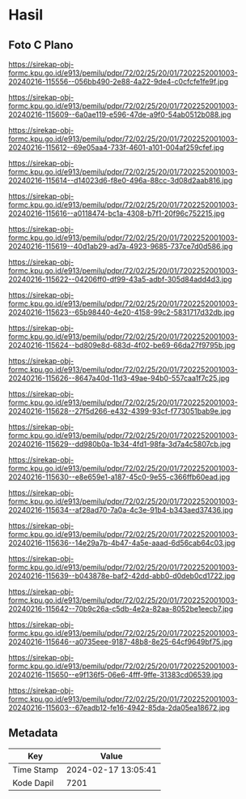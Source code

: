 # Hasil

## Foto C Plano

https://sirekap-obj-formc.kpu.go.id/e913/pemilu/pdpr/72/02/25/20/01/7202252001003-20240216-115556--056bb490-2e88-4a22-9de4-c0cfcfe1fe9f.jpg

https://sirekap-obj-formc.kpu.go.id/e913/pemilu/pdpr/72/02/25/20/01/7202252001003-20240216-115609--6a0ae119-e596-47de-a9f0-54ab0512b088.jpg

https://sirekap-obj-formc.kpu.go.id/e913/pemilu/pdpr/72/02/25/20/01/7202252001003-20240216-115612--69e05aa4-733f-4601-a101-004af259cfef.jpg

https://sirekap-obj-formc.kpu.go.id/e913/pemilu/pdpr/72/02/25/20/01/7202252001003-20240216-115614--d14023d6-f8e0-496a-88cc-3d08d2aab816.jpg

https://sirekap-obj-formc.kpu.go.id/e913/pemilu/pdpr/72/02/25/20/01/7202252001003-20240216-115616--a0118474-bc1a-4308-b7f1-20f96c752215.jpg

https://sirekap-obj-formc.kpu.go.id/e913/pemilu/pdpr/72/02/25/20/01/7202252001003-20240216-115619--40d1ab29-ad7a-4923-9685-737ce7d0d586.jpg

https://sirekap-obj-formc.kpu.go.id/e913/pemilu/pdpr/72/02/25/20/01/7202252001003-20240216-115622--04206ff0-df99-43a5-adbf-305d84add4d3.jpg

https://sirekap-obj-formc.kpu.go.id/e913/pemilu/pdpr/72/02/25/20/01/7202252001003-20240216-115623--65b98440-4e20-4158-99c2-5831717d32db.jpg

https://sirekap-obj-formc.kpu.go.id/e913/pemilu/pdpr/72/02/25/20/01/7202252001003-20240216-115624--bd809e8d-683d-4f02-be69-66da27f9795b.jpg

https://sirekap-obj-formc.kpu.go.id/e913/pemilu/pdpr/72/02/25/20/01/7202252001003-20240216-115626--8647a40d-11d3-49ae-94b0-557caa1f7c25.jpg

https://sirekap-obj-formc.kpu.go.id/e913/pemilu/pdpr/72/02/25/20/01/7202252001003-20240216-115628--27f5d266-e432-4399-93cf-f773051bab9e.jpg

https://sirekap-obj-formc.kpu.go.id/e913/pemilu/pdpr/72/02/25/20/01/7202252001003-20240216-115629--dd980b0a-1b34-4fd1-98fa-3d7a4c5807cb.jpg

https://sirekap-obj-formc.kpu.go.id/e913/pemilu/pdpr/72/02/25/20/01/7202252001003-20240216-115630--e8e659e1-a187-45c0-9e55-c366ffb60ead.jpg

https://sirekap-obj-formc.kpu.go.id/e913/pemilu/pdpr/72/02/25/20/01/7202252001003-20240216-115634--af28ad70-7a0a-4c3e-91b4-b343aed37436.jpg

https://sirekap-obj-formc.kpu.go.id/e913/pemilu/pdpr/72/02/25/20/01/7202252001003-20240216-115636--14e29a7b-4b47-4a5e-aaad-6d56cab64c03.jpg

https://sirekap-obj-formc.kpu.go.id/e913/pemilu/pdpr/72/02/25/20/01/7202252001003-20240216-115639--b043878e-baf2-42dd-abb0-d0deb0cd1722.jpg

https://sirekap-obj-formc.kpu.go.id/e913/pemilu/pdpr/72/02/25/20/01/7202252001003-20240216-115642--70b9c26a-c5db-4e2a-82aa-8052be1eecb7.jpg

https://sirekap-obj-formc.kpu.go.id/e913/pemilu/pdpr/72/02/25/20/01/7202252001003-20240216-115646--a0735eee-9187-48b8-8e25-64cf9649bf75.jpg

https://sirekap-obj-formc.kpu.go.id/e913/pemilu/pdpr/72/02/25/20/01/7202252001003-20240216-115650--e9f136f5-06e6-4fff-9ffe-31383cd06539.jpg

https://sirekap-obj-formc.kpu.go.id/e913/pemilu/pdpr/72/02/25/20/01/7202252001003-20240216-115603--67eadb12-fe16-4942-85da-2da05ea18672.jpg


## Metadata

| Key        | Value               |
| ---------- | ------------------- |
| Time Stamp | 2024-02-17 13:05:41 |
| Kode Dapil | 7201                |



